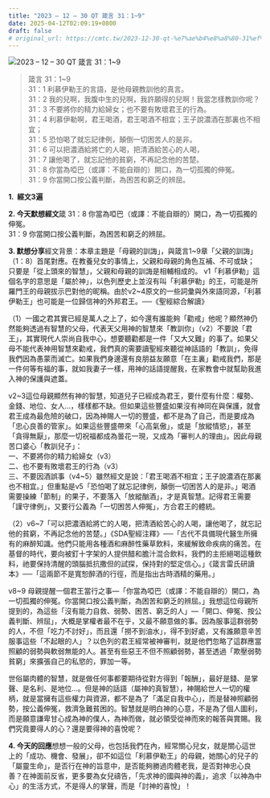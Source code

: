 ```yaml
---
title: "2023 – 12 – 30 QT 箴言 31：1~9"
date: 2025-04-12T02:09:19+0800
draft: false
# original_url: https://cmtc.tw/2023-12-30-qt-%e7%ae%b4%e8%a8%80-31%ef%bc%9a19
---
```


![2023 – 12 – 30 QT 箴言 31：1\~9](/images/qt.jpg  "2023 – 12 – 30 QT 箴言 31：1\~9")

> 箴言 31：1\~9  
> 31：1 利慕伊勒王的言語，是他母親教訓他的真言。  
> 31：2 我的兒啊，我腹中生的兒啊，我許願得的兒啊！我當怎樣教訓你呢？  
> 31：3 不要將你的精力給婦女；也不要有敗壞君王的行為。  
> 31：4 利慕伊勒啊，君王喝酒，君王喝酒不相宜；王子說濃酒在那裏也不相宜；  
> 31：5 恐怕喝了就忘記律例，顛倒一切困苦人的是非。  
> 31：6 可以把濃酒給將亡的人喝，把清酒給苦心的人喝，  
> 31：7 讓他喝了，就忘記他的貧窮，不再記念他的苦楚。  
> 31：8 你當為啞巴（或譯：不能自辯的）開口，為一切孤獨的伸冤。  
> 31：9 你當開口按公義判斷，為困苦和窮乏的辨屈。

**1.  經文3遍**

**2. 今天默想經文**箴 31：8 你當為啞巴（或譯：不能自辯的）開口，為一切孤獨的伸冤。  
31：9 你當開口按公義判斷，為困苦和窮乏的辨屈。

**3. 默想分享**經文背景：本章主題是「母親的訓誨」，與箴言1\~9章「父親的訓誨」（1：8）首尾對應。在教養兒女的事情上，父親和母親的角色互補、不可或缺；只要是「從上頭來的智慧」，父親和母親的訓誨是相輔相成的。 v1「利慕伊勒」這個名字的意思是「屬於神」，以色列歷史上並沒有叫「利慕伊勒」的王，可能是所羅門王的母親拔示巴對他的昵稱。由於v2\~4原文的一些詞彙與外來語同源，「利慕伊勒王」也可能是一位歸信神的外邦君王。──《聖經綜合解讀》

（1）一國之君其實已經是萬人之上了，如今還有誰能夠「勸戒」他呢？顯然神仍然能夠透過有智慧的父母，代表天父用神的智慧來「教訓你」（v2）不要說「君王」，其實現代人崇尚自我中心，想要聽勸都是一件「又大又難」的事了。如果父母不能代表神用智慧來勸戒，我們真的需要讀聖經來聽從神話語的「教訓」，免得我們因為愚蒙而滅亡。如果我們身邊還有良朋益友願意「在主裏」勸戒我們，那是一件何等有福的事，就如我妻子一樣，用神的話語提醒我，在家教會中就幫助我進入神的保護與遮蓋。

v2\~3這位母親顯然有神的智慧，知道兒子已經成為君王，要什麼有什麼：權勢、金錢、地位、女人…，樣樣都不缺。但如果這些豐盛如果沒有神同在與保護，就會君王成為最危險的破口，因為神賜人一切的豐盛，都不是為了自己，而是要成為「忠心良善的管家」。如果這些豐盛帶來「心高氣傲」，或是「放縱情慾」，甚至「貪得無厭」，那麼一切祝福都成為曇花一現，又成為「審判人的理由」。因此母親苦口婆心「教訓兒子」：  
一、不要將你的精力給婦女（v3）  
二、也不要有敗壞君王的行為（v3）  
三、不要因酒誤事（v4\~5）雖然經文是說：「君王喝酒不相宜；王子說濃酒在那裏也不相宜。」但重點是v5「恐怕喝了就忘記律例，顛倒一切困苦人的是非。」喝酒需要操練「節制」的果子，不要落入「放縱酗酒」，才是真智慧。記得君王需要「謹守律例」，又要行公義為「一切困苦人伸冤」，方合君王的體統。

（2）v6\~7「可以把濃酒給將亡的人喝，把清酒給苦心的人喝，讓他喝了，就忘記他的貧窮，不再記念他的苦楚。」《SDA聖經注釋》──「古代不具備現代醫生所擁有的麻醉知識。他們只能用各種酒和麻醉性藥草飲料，來緩解致命疾病的痛苦。在基督的時代，要向被釘十字架的人提供醋和膽汁混合飲料，我們的主拒絕喝這種飲料，祂要保持清醒的頭腦抵抗撒但的試探，保持對的堅定信心。」《箴言雷氏研讀本》──「這兩節不是寬恕醉酒的行徑，而是指出古時酒精的藥用。」

v8\~9 母親提醒一個君王當行之事—「你當為啞巴（或譯：不能自辯的）開口，為一切孤獨的伸冤。你當開口按公義判斷，為困苦和窮乏的辨屈。」我想這位母親所提到的，為這些「沒有能力自救、弱勢、困苦、窮乏的人」—「開口、伸冤、按公義判斷、辨屈」，大概是掌權者最不在乎，又最不願意做的事。因為服事這群弱勢的人，不但「吃力不討好」，而且還「撈不到油水」，得不到好處，又有誰願意辛苦服事這些「不起眼的人」？以色列的君王經常被神審判，就是他們忽略了這群應當照顧的弱勢與軟弱無能的人。甚至有些惡王不但不照顧弱勢，甚至透過「欺壓弱勢貧窮」來擴張自己的私慾的，罪加一等。

世俗屬肉體的智慧，就是做任何事都要期待從對方得到「報酬」，最好是錢、是掌聲、是名利、是地位…。但是神的話語（屬神的真智慧），神賜給世人一切的權柄，就是當擁有這些權力與資源，都不是為了「滿足自我中心」，而是替神照顧弱勢，按公義伸冤，救濟急難貧困的。智慧就是明白神的心意，不是為了個人圖利，而是願意謙卑甘心成為神的僕人，為神而做，就必領受從神而來的報答與賞賜。我們究竟要得人的心？還是要得神的喜悅呢？

**4. 今天的回應**想想一般的父母，也包括我們在內，經常關心兒女，就是關心這世上的「成功、機會、發展」，卻不如這位「利慕伊勒王」的母親，她關心的兒子的「屬靈生命」，是否行在神的旨意中，是否能夠勝過肉體老我，是否對神忠心良善？在神面前反省，更多要為女兒禱告，「先求神的國與神的義」，追求「以神為中心」的生活方式，不是得人的掌聲，而是「討神的喜悅」！